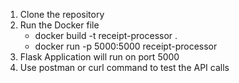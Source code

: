1. Clone the repository
2. Run the Docker file
    - docker build -t receipt-processor .
    - docker run -p 5000:5000 receipt-processor
4. Flask Application will run on port 5000
5. Use postman or curl command to test the API calls
